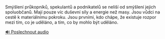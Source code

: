 
Smýšlení průkopníků, spekulantů a podnikatelů se neliší od smýšlení jejich spoluobčanů. Mají pouze víc duševní síly a energie než masy. Jsou vůdci na cestě k materiálnímu pokroku. Jsou prvními, kdo chápe, že existuje rozpor mezi tím, co je uděláno, a tím, co by mohlo být uděláno.

[🔊 Poslechnout audio](/data/7-paragraphs/audio/chapter_62/para_013-Smlen-prkopnk-spekulant-a-podnikatel-se-n.mp3)
